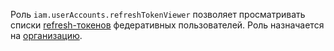 Роль `iam.userAccounts.refreshTokenViewer` позволяет просматривать списки [refresh-токенов](../../../iam/concepts/authorization/refresh-token.md) федеративных пользователей. Роль назначается на [организацию](../../../organization/concepts/organization.md).
